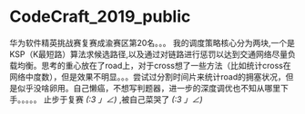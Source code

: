 # CodeCraft_2019_public
华为软件精英挑战赛复赛成渝赛区第20名。。。
我的调度策略核心分为两块,一个是KSP（K最短路）算法求候选路径,以及通过对链路进行惩罚以达到交通网络尽量负载均衡。思考的重心放在了road上，对于cross想了一些方法（比如统计cross在网络中度数），但是效果不明显。。。尝试过分割时间片来统计road的拥塞状况，但是似乎没啥卵用。自己懒癌，不想写判题器，进一步的深度调优也不知从哪里下手。。。。。
止步于复赛 _(:3 」∠)_ ,被自己菜哭了 _(:3 」∠)_ 
